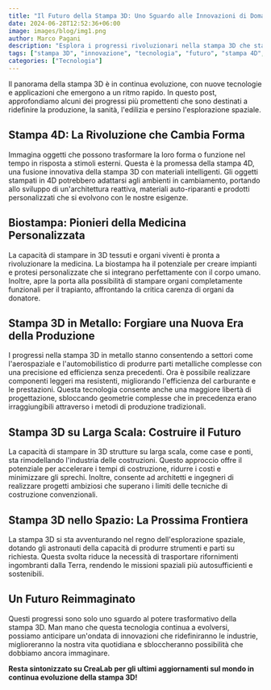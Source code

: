 ```yaml
---
title: "Il Futuro della Stampa 3D: Uno Sguardo alle Innovazioni di Domani"
date: 2024-06-28T12:52:36+06:00
image: images/blog/img1.png
author: Marco Pagani
description: "Esplora i progressi rivoluzionari nella stampa 3D che stanno rivoluzionando le industrie e plasmando un futuro più innovativo."
tags: ["stampa 3D", "innovazione", "tecnologia", "futuro", "stampa 4D", "biostampa", "stampa 3D metallo", "stampa 3D su larga scala"]
categories: ["Tecnologia"]
---
```


Il panorama della stampa 3D è in continua evoluzione, con nuove tecnologie e applicazioni che emergono a un ritmo rapido. In questo post, approfondiamo alcuni dei progressi più promettenti che sono destinati a ridefinire la produzione, la sanità, l'edilizia e persino l'esplorazione spaziale.

## Stampa 4D: La Rivoluzione che Cambia Forma

Immagina oggetti che possono trasformare la loro forma o funzione nel tempo in risposta a stimoli esterni. Questa è la promessa della stampa 4D, una fusione innovativa della stampa 3D con materiali intelligenti. Gli oggetti stampati in 4D potrebbero adattarsi agli ambienti in cambiamento, portando allo sviluppo di un'architettura reattiva, materiali auto-riparanti e prodotti personalizzati che si evolvono con le nostre esigenze.

## Biostampa: Pionieri della Medicina Personalizzata

La capacità di stampare in 3D tessuti e organi viventi è pronta a rivoluzionare la medicina. La biostampa ha il potenziale per creare impianti e protesi personalizzate che si integrano perfettamente con il corpo umano. Inoltre, apre la porta alla possibilità di stampare organi completamente funzionali per il trapianto, affrontando la critica carenza di organi da donatore.

## Stampa 3D in Metallo: Forgiare una Nuova Era della Produzione

I progressi nella stampa 3D in metallo stanno consentendo a settori come l'aerospaziale e l'automobilistico di produrre parti metalliche complesse con una precisione ed efficienza senza precedenti. Ora è possibile realizzare componenti leggeri ma resistenti, migliorando l'efficienza del carburante e le prestazioni. Questa tecnologia consente anche una maggiore libertà di progettazione, sbloccando geometrie complesse che in precedenza erano irraggiungibili attraverso i metodi di produzione tradizionali.

## Stampa 3D su Larga Scala: Costruire il Futuro

La capacità di stampare in 3D strutture su larga scala, come case e ponti, sta rimodellando l'industria delle costruzioni. Questo approccio offre il potenziale per accelerare i tempi di costruzione, ridurre i costi e minimizzare gli sprechi. Inoltre, consente ad architetti e ingegneri di realizzare progetti ambiziosi che superano i limiti delle tecniche di costruzione convenzionali.

## Stampa 3D nello Spazio: La Prossima Frontiera

La stampa 3D si sta avventurando nel regno dell'esplorazione spaziale, dotando gli astronauti della capacità di produrre strumenti e parti su richiesta. Questa svolta riduce la necessità di trasportare rifornimenti ingombranti dalla Terra, rendendo le missioni spaziali più autosufficienti e sostenibili.

## Un Futuro Reimmaginato

Questi progressi sono solo uno sguardo al potere trasformativo della stampa 3D. Man mano che questa tecnologia continua a evolversi, possiamo anticipare un'ondata di innovazioni che ridefiniranno le industrie, miglioreranno la nostra vita quotidiana e sbloccheranno possibilità che dobbiamo ancora immaginare.

**Resta sintonizzato su CreaLab per gli ultimi aggiornamenti sul mondo in continua evoluzione della stampa 3D!**
